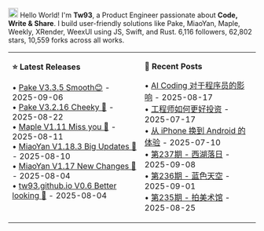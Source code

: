 <img src='https://x.tw93.fun/images/hi.gif' alt='Hi' width="20"/> Hello World! I'm **Tw93**, a Product Engineer passionate about **Code, Write & Share**. I build user-friendly solutions like Pake, MiaoYan, Maple, Weekly, XRender, WeexUI using JS, Swift, and Rust. <!-- github_stats starts -->6,116 followers, 62,802 stars, 10,559 forks<!-- github_stats ends --> across all works.

<table width="1200px" cellspacing="0" cellpadding="0">
<tr>
<td width="600px" valign="top">

**⭐ Latest Releases**

<!-- recent_releases starts -->
• [Pake V3.3.5 Smooth😊](https://github.com/tw93/Pake/releases/tag/V3.3.5) - 2025-09-06<br>• [Pake V3.2.16 Cheeky 🐝](https://github.com/tw93/Pake/releases/tag/V3.2.16) - 2025-08-22<br>• [Maple V1.11 Miss you 🍇](https://github.com/tw93/Maple/releases/tag/V1.11) - 2025-08-11<br>• [MiaoYan V1.18.3  Big Updates 🎉](https://github.com/tw93/MiaoYan/releases/tag/V1.18.3) - 2025-08-10<br>• [MiaoYan V1.17 New Changes 🎉](https://github.com/tw93/MiaoYan/releases/tag/V1.17.0) - 2025-08-04<br>• [tw93.github.io V0.6 Better looking 🍓](https://github.com/tw93/tw93.github.io/releases/tag/V0.6.0) - 2025-08-04
<!-- recent_releases ends -->
</td>
<td width="600px" valign="top">

**📝 Recent Posts**

<!-- blog starts -->
• [AI Coding 对于程序员的影响](https://tw93.fun/2025-08-17/ai-coding.html) - 2025-08-17<br>• [工程师如何更好投资](https://tw93.fun/2025-07-17/money.html) - 2025-07-17<br>• [从 iPhone 换到 Android 的体验](https://tw93.fun/2025-07-10/android.html) - 2025-07-10<br>• [第237期 - 西湖落日](https://weekly.tw93.fun/posts/237-%E8%A5%BF%E6%B9%96%E8%90%BD%E6%97%A5/) - 2025-09-08<br>• [第236期 - 蓝色天空](https://weekly.tw93.fun/posts/236-%E8%93%9D%E8%89%B2%E5%A4%A9%E7%A9%BA/) - 2025-09-01<br>• [第235期 - 拍美术馆](https://weekly.tw93.fun/posts/235-%E6%8B%8D%E7%BE%8E%E6%9C%AF%E9%A6%86/) - 2025-08-25
<!-- blog ends -->
</td>
</tr>
</table>
